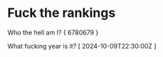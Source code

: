 # Fuck the rankings

Who the hell am I?
{ 6780679 }

What fucking year is it?
[ 2024-10-09T22:30:00Z ]
